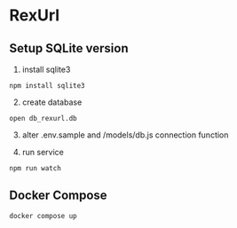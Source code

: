 # RexUrl

## Setup SQLite version
1. install sqlite3
```
npm install sqlite3
```
2. create database
```
open db_rexurl.db
```
3. alter .env.sample and /models/db.js connection function

4. run service
```
npm run watch
```


## Docker Compose
```
docker compose up
```
